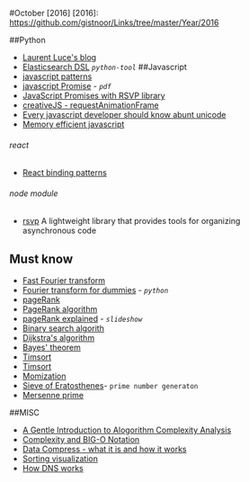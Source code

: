 #October [2016]
[2016]: https://github.com/gistnoor/Links/tree/master/Year/2016

##Python
* [Laurent Luce's blog](http://www.laurentluce.com/)
* [Elasticsearch DSL](http://elasticsearch-dsl.readthedocs.io/en/latest/index.html) *`python-tool`*
##Javascript
* [javascript patterns](http://shichuan.github.io/javascript-patterns/)
* [javascript Promise](http://web.cs.iastate.edu/~smkautz/cs430s16/papers/javascript_promises/javascript_promises.pdf) - *`pdf`*
* [JavaScript Promises with RSVP library](https://www.toptal.com/javascript/javascript-promises)
* [creativeJS - requestAnimationFrame](http://creativejs.com/resources/requestanimationframe/)
* [Every javascript developer should know abunt unicode](https://rainsoft.io/what-every-javascript-developer-should-know-about-unicode/)
* [Memory efficient javascript](https://www.smashingmagazine.com/2012/11/writing-fast-memory-efficient-javascript/)

###### react
* [React binding patterns](https://medium.com/@housecor/react-binding-patterns-5-approaches-for-handling-this-92c651b5af56#.238sa8mrd)

###### node module
* [rsvp](https://www.npmjs.com/package/rsvp) A lightweight library that provides tools for organizing asynchronous code


## Must know
* [Fast Fourier transform](https://en.wikipedia.org/wiki/Fast_Fourier_transform)
* [Fourier transform for dummies](http://nipunbatra.github.io/2016/01/fft/) - *`python`*
* [pageRank](http://www.cs.princeton.edu/~chazelle/courses/BIB/pagerank.htm)
* [PageRank algorithm](http://www.linksandlaw.com/technicalbackground-pagerank.htm)
* [pageRank explained](http://www.slideshare.net/jdhaar/pagerank-algorithm-explaned) - *`slideshow`*
* [Binary search algorith](https://en.wikipedia.org/wiki/Binary_search_algorithm)
* [Dijkstra's algorithm](https://en.wikipedia.org/wiki/Dijkstra%27s_algorithm)
* [Bayes' theorem](https://en.wikipedia.org/wiki/Bayes%27_theorem)
* [Timsort](https://en.wikipedia.org/wiki/Timsort)
* [Timsort](https://en.wikipedia.org/wiki/Timsort)
* [Momization](https://en.wikipedia.org/wiki/Memoization)
* [Sieve of Eratosthenes](https://en.wikipedia.org/wiki/Sieve_of_Eratosthenes)- `prime number generaton`
* [Mersenne prime](https://en.wikipedia.org/wiki/Mersenne_prime)

##MISC
* [A Gentle Introduction to Alogorithm Complexity Analysis](http://discrete.gr/complexity/)
* [Complexity and BIG-O Notation](http://pages.cs.wisc.edu/~vernon/cs367/notes/3.COMPLEXITY.html)
* [Data Compress - what it is and how it works](https://georgemdallas.wordpress.com/2013/08/14/data-compression-what-it-is-and-how-it-works/)
* [Sorting visualization](http://sortvis.org/index.html)
* [How DNS works](https://howdns.works/)

